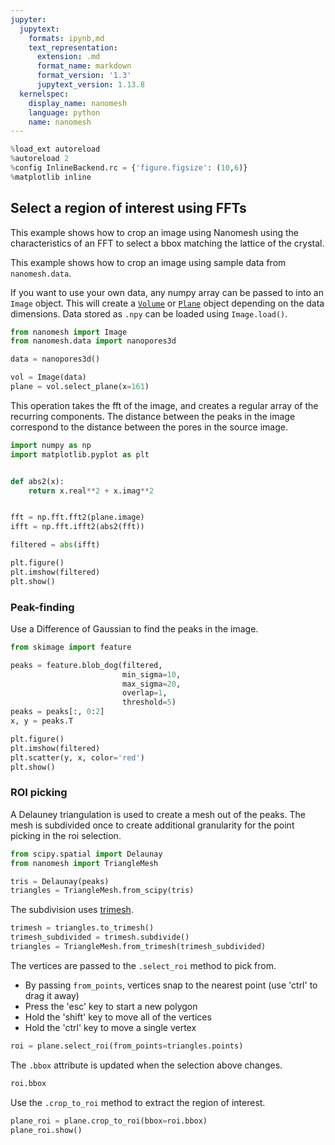 ```yaml
---
jupyter:
  jupytext:
    formats: ipynb,md
    text_representation:
      extension: .md
      format_name: markdown
      format_version: '1.3'
      jupytext_version: 1.13.8
  kernelspec:
    display_name: nanomesh
    language: python
    name: nanomesh
---
```


```python
%load_ext autoreload
%autoreload 2
%config InlineBackend.rc = {'figure.figsize': (10,6)}
%matplotlib inline
```

## Select a region of interest using FFTs

This example shows how to crop an image using Nanomesh using the characteristics of an FFT to select a bbox matching the lattice of the crystal.

This example shows how to crop an image using sample data from `nanomesh.data`.

If you want to use your own data, any numpy array can be passed to into an `Image` object. This will create a [`Volume`](https://nanomesh.readthedocs.io/en/latest/nanomesh.volume.html#nanomesh.volume.Volume) or [`Plane`](https://nanomesh.readthedocs.io/en/latest/nanomesh.plane.html#nanomesh.plane.Plane) object depending on the data dimensions. Data stored as `.npy` can be loaded using `Image.load()`.

```python
from nanomesh import Image
from nanomesh.data import nanopores3d

data = nanopores3d()

vol = Image(data)
plane = vol.select_plane(x=161)
```

This operation takes the fft of the image, and creates a regular array of the recurring components. The distance between the peaks in the image correspond to the distance between the pores in the source image.

```python
import numpy as np
import matplotlib.pyplot as plt


def abs2(x):
    return x.real**2 + x.imag**2


fft = np.fft.fft2(plane.image)
ifft = np.fft.ifft2(abs2(fft))

filtered = abs(ifft)

plt.figure()
plt.imshow(filtered)
plt.show()
```

### Peak-finding

Use a Difference of Gaussian to find the peaks in the image.

```python
from skimage import feature

peaks = feature.blob_dog(filtered,
                         min_sigma=10,
                         max_sigma=20,
                         overlap=1,
                         threshold=5)
peaks = peaks[:, 0:2]
x, y = peaks.T

plt.figure()
plt.imshow(filtered)
plt.scatter(y, x, color='red')
plt.show()
```

### ROI picking

A Delauney triangulation is used to create a mesh out of the peaks. The mesh is subdivided once to create additional granularity for the point picking in the roi selection.

```python
from scipy.spatial import Delaunay
from nanomesh import TriangleMesh

tris = Delaunay(peaks)
triangles = TriangleMesh.from_scipy(tris)
```

The subdivision uses [trimesh](https://trimsh.org/trimesh.remesh.html#trimesh.remesh.subdivide).

```python
trimesh = triangles.to_trimesh()
trimesh_subdivided = trimesh.subdivide()
triangles = TriangleMesh.from_trimesh(trimesh_subdivided)
```

The vertices are passed to the `.select_roi` method to pick from.

- By passing `from_points`, vertices snap to the nearest point (use 'ctrl' to drag it away)
- Press the 'esc' key to start a new polygon
- Hold the 'shift' key to move all of the vertices
- Hold the 'ctrl' key to move a single vertex

```python
roi = plane.select_roi(from_points=triangles.points)
```

The `.bbox` attribute is updated when the selection above changes.

```python
roi.bbox
```

Use the `.crop_to_roi` method to extract the region of interest.

```python
plane_roi = plane.crop_to_roi(bbox=roi.bbox)
plane_roi.show()
```
